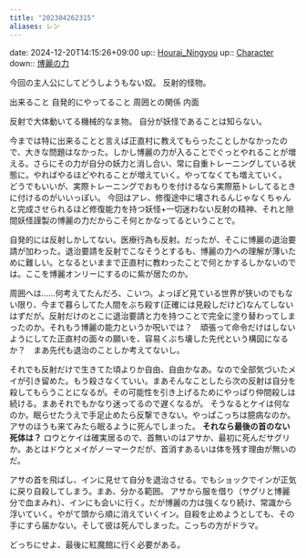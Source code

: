 ```yaml
---
title: "202304262315"
aliases: レン
---
```


date: 2024-12-20T14:15:26+09:00
up:: [Hourai_Ningyou](../../Bar/Novel/Touhou_Project/Hourai_Ningyou.md)
up:: [Character](202305011425.md)
down:: [博麗の力](202305011558.md)

今回の主人公にしてどうしようもない奴。
反射的怪物。

出来ること
自発的にやってること
周囲との関係
内面

反射で大体動いてる機械的なま物。
自分が妖怪であることは知らない。

今までは特に出来ることと言えば正直村に教えてもらったことしかなかったので、大きな問題はなかった。しかし博麗の力が入ることでぐっとやれることが増える。さらにその力が自分の妖力と消し合い、常に自重トレーニングしている状態に。やればやるほどやれることが増えていく。やってなくても増えていく。
    どうでもいいが、実際トレーニングでおもりを付けるなら実際筋トレしてるときに付けるのがいいっぽい。
    今回はアレ、修復途中に壊されるんじゃなくちゃんと完成させられるほど修復能力を持つ妖怪+一切迷わない反射の精神、それと隙間妖怪謹製の博麗の力だからこそ何とかなってるということで。

自発的には反射しかしてない。医療行為も反射。だったが、そこに博麗の退治要請が加わった。退治要請を反射でこなそうとするも、博麗の力への理解が薄いために難しい。となるといままで正直村に教わったことで何とかするしかないのでは。ここを博麗オンリーにするのに紫が居たのか。

周囲へは……何考えてたんだろ、こいつ。よっぽど見ている世界が狭いのでもない限り、今まで暮らしてた人間をぶち殺す(正確には見殺しだけど)なんてしないはずだが。反射だけのとこに退治要請と力を持つことで完全に塗り替わってしまったのか。それもう博麗の能力というか呪いでは？　頑張って命令だけはしないようにしてた正直村の面々の願いを、容易くぶち壊した先代という構図になるか？　まあ先代も退治のことしか考えてないし。

それでも反射だけで生きてた頃よりか自由、自由かなあ。なので全部気づいたメイが引き留めた。もう殺さなくていい。まあそんなことしたら次の反射は自分を殺してもらうことになるが。その可能性を引き上げるためにやっぱり仲間殺しは続ける。まあそれでもかなり迷ってるので遅くなるが。
そうなるとケイは何なのか。眠らせたうえで手足止めたら反撃できない。やっぱこっちは臆病なのか。アサのほうも来てみたら眠るように死んでしまった。
**それなら最後の首のない死体は？** ロウとケイは確実居るので、首無いのはアサか、最初に死んだサグリか。あとはドウとメイがノーマークだが、首消すあるいは体を残す理由が無いのだ。

アサの首を飛ばし、インに見せて自分を退治させる。でもショックでインが正気に戻り自殺してしまう。まあ、分かる範囲。
アサから服を借り（サグリと博麗分で血まみれ）、インにも会いに行く。だが博麗の力は強くなり続け、常識から浮いていく。やがて頭から順に消えていくイン。自殺を止めようとしても、その手にすら届かない。そして彼は死んでしまった。こっちの方がドラマ。

どっちにせよ、最後に紅魔館に行く必要がある。
